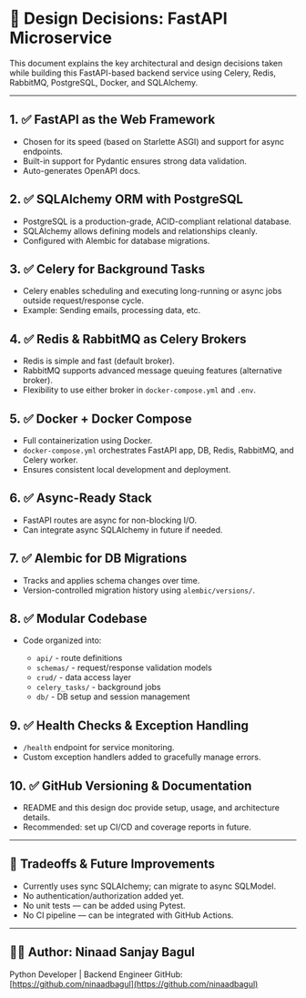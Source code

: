 # 📐 Design Decisions: FastAPI Microservice

This document explains the key architectural and design decisions taken while building this FastAPI-based backend service using Celery, Redis, RabbitMQ, PostgreSQL, Docker, and SQLAlchemy.

---

## 1. ✅ FastAPI as the Web Framework

* Chosen for its speed (based on Starlette ASGI) and support for async endpoints.
* Built-in support for Pydantic ensures strong data validation.
* Auto-generates OpenAPI docs.

## 2. ✅ SQLAlchemy ORM with PostgreSQL

* PostgreSQL is a production-grade, ACID-compliant relational database.
* SQLAlchemy allows defining models and relationships cleanly.
* Configured with Alembic for database migrations.

## 3. ✅ Celery for Background Tasks

* Celery enables scheduling and executing long-running or async jobs outside request/response cycle.
* Example: Sending emails, processing data, etc.

## 4. ✅ Redis & RabbitMQ as Celery Brokers

* Redis is simple and fast (default broker).
* RabbitMQ supports advanced message queuing features (alternative broker).
* Flexibility to use either broker in `docker-compose.yml` and `.env`.

## 5. ✅ Docker + Docker Compose

* Full containerization using Docker.
* `docker-compose.yml` orchestrates FastAPI app, DB, Redis, RabbitMQ, and Celery worker.
* Ensures consistent local development and deployment.

## 6. ✅ Async-Ready Stack

* FastAPI routes are async for non-blocking I/O.
* Can integrate async SQLAlchemy in future if needed.

## 7. ✅ Alembic for DB Migrations

* Tracks and applies schema changes over time.
* Version-controlled migration history using `alembic/versions/`.

## 8. ✅ Modular Codebase

* Code organized into:

  * `api/` - route definitions
  * `schemas/` - request/response validation models
  * `crud/` - data access layer
  * `celery_tasks/` - background jobs
  * `db/` - DB setup and session management

## 9. ✅ Health Checks & Exception Handling

* `/health` endpoint for service monitoring.
* Custom exception handlers added to gracefully manage errors.

## 10. ✅ GitHub Versioning & Documentation

* README and this design doc provide setup, usage, and architecture details.
* Recommended: set up CI/CD and coverage reports in future.

---

## 📌 Tradeoffs & Future Improvements

* Currently uses sync SQLAlchemy; can migrate to async SQLModel.
* No authentication/authorization added yet.
* No unit tests — can be added using Pytest.
* No CI pipeline — can be integrated with GitHub Actions.

---

## 👨‍💻 Author: Ninaad Sanjay Bagul

Python Developer | Backend Engineer
GitHub: [https://github.com/ninaadbagul](https://github.com/ninaadbagul)
